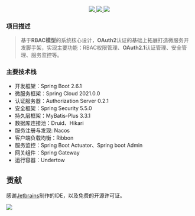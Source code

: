 <p align="center">
	<a target="_blank" href="https://github.com/zf1976/mayi/blob/main/LICENSE">
		<img src="https://img.shields.io/badge/license-MIT-blue.svg" ></img>
	</a>
	<a target="_blank" href="https://github.com/1976/mayi">
		<img src="https://img.shields.io/badge/version-2.6.1-brightgreen.svg" ></img>
	</a>
	<a target="_blank" href="https://www.oracle.com/technetwork/java/javase/downloads/index.html">
		<img src="https://img.shields.io/badge/JDK-17+-green.svg" ></img>
	</a>
</p>


### 项目描述
> 基于**RBAC模型**的系统核心设计，**OAuth2**认证的基础上拓展打造微服务开发脚手架，实现主要功能：RBAC权限管理、**OAuth2.1**认证管理、安全管理、服务监控等。

### 主要技术栈
- 开发框架：Spring Boot 2.6.1
- 微服务框架：Spring Cloud 2021.0.0
- 认证服务器：Authorization Server 0.2.1
- 安全框架：Spring Security 5.5.0
- 持久层框架：MyBatis-Plus 3.3.1
- 数据库连接池：Druid、Hikari
- 服务注册与发现: Nacos
- 客户端负载均衡：Ribbon
- 服务监控：Spring Boot Actuator、Spring boot Admin
- 网关组件：Spring Gateway
- 运行容器：Undertow

## 贡献

感谢[Jetbrains](https://www.jetbrains.com/?from=mayi)制作的IDE，以及免费的开源许可证。

![](https://raw.githubusercontent.com/wkgcass/vproxy/master/doc/jetbrains.png)
